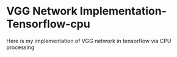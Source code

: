 # VGG Network Implementation-Tensorflow-cpu

Here is my implementation of VGG network in tensorflow via CPU processing